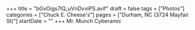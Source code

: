 +++
title = "bGvOigs7lQ_uVnDvviPS.avif"
draft = false
tags = ["Photos"]
categories = ["Chuck E. Cheese's"]
pages = ["Durham, NC (3724 Mayfair St)"]
startDate = ""
+++
Mr. Munch Cyberamic
